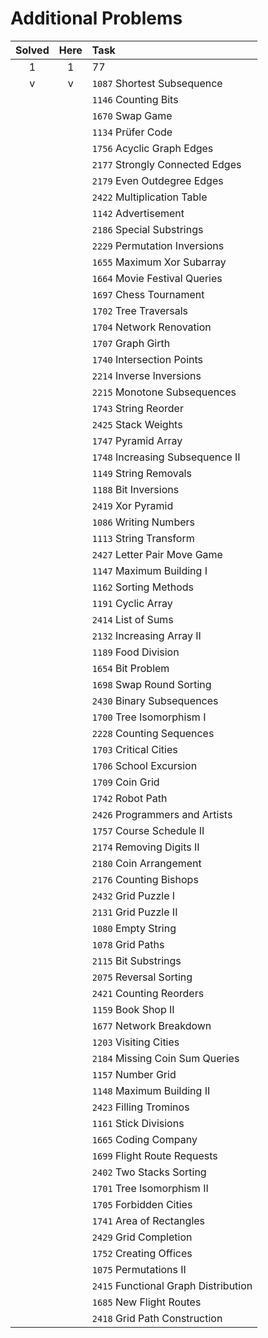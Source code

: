 # Additional Problems

| Solved | Here | Task |
|:------:|:----:|:-----|
| 1      | 1    | 77
| v | v | `1087` Shortest Subsequence
|   |   | `1146` Counting Bits
|   |   | `1670` Swap Game
|   |   | `1134` Prüfer Code
|   |   | `1756` Acyclic Graph Edges
|   |   | `2177` Strongly Connected Edges
|   |   | `2179` Even Outdegree Edges
|   |   | `2422` Multiplication Table
|   |   | `1142` Advertisement
|   |   | `2186` Special Substrings
|   |   | `2229` Permutation Inversions
|   |   | `1655` Maximum Xor Subarray
|   |   | `1664` Movie Festival Queries
|   |   | `1697` Chess Tournament
|   |   | `1702` Tree Traversals
|   |   | `1704` Network Renovation
|   |   | `1707` Graph Girth
|   |   | `1740` Intersection Points
|   |   | `2214` Inverse Inversions
|   |   | `2215` Monotone Subsequences
|   |   | `1743` String Reorder
|   |   | `2425` Stack Weights
|   |   | `1747` Pyramid Array
|   |   | `1748` Increasing Subsequence II
|   |   | `1149` String Removals
|   |   | `1188` Bit Inversions
|   |   | `2419` Xor Pyramid
|   |   | `1086` Writing Numbers
|   |   | `1113` String Transform
|   |   | `2427` Letter Pair Move Game
|   |   | `1147` Maximum Building I
|   |   | `1162` Sorting Methods
|   |   | `1191` Cyclic Array
|   |   | `2414` List of Sums
|   |   | `2132` Increasing Array II
|   |   | `1189` Food Division
|   |   | `1654` Bit Problem
|   |   | `1698` Swap Round Sorting
|   |   | `2430` Binary Subsequences
|   |   | `1700` Tree Isomorphism I
|   |   | `2228` Counting Sequences
|   |   | `1703` Critical Cities
|   |   | `1706` School Excursion
|   |   | `1709` Coin Grid
|   |   | `1742` Robot Path
|   |   | `2426` Programmers and Artists
|   |   | `1757` Course Schedule II
|   |   | `2174` Removing Digits II
|   |   | `2180` Coin Arrangement
|   |   | `2176` Counting Bishops
|   |   | `2432` Grid Puzzle I
|   |   | `2131` Grid Puzzle II
|   |   | `1080` Empty String
|   |   | `1078` Grid Paths
|   |   | `2115` Bit Substrings
|   |   | `2075` Reversal Sorting
|   |   | `2421` Counting Reorders
|   |   | `1159` Book Shop II
|   |   | `1677` Network Breakdown
|   |   | `1203` Visiting Cities
|   |   | `2184` Missing Coin Sum Queries
|   |   | `1157` Number Grid
|   |   | `1148` Maximum Building II
|   |   | `2423` Filling Trominos
|   |   | `1161` Stick Divisions
|   |   | `1665` Coding Company
|   |   | `1699` Flight Route Requests
|   |   | `2402` Two Stacks Sorting
|   |   | `1701` Tree Isomorphism II
|   |   | `1705` Forbidden Cities
|   |   | `1741` Area of Rectangles
|   |   | `2429` Grid Completion
|   |   | `1752` Creating Offices
|   |   | `1075` Permutations II
|   |   | `2415` Functional Graph Distribution
|   |   | `1685` New Flight Routes
|   |   | `2418` Grid Path Construction
